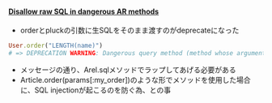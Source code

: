 #### [Disallow raw SQL in dangerous AR methods](https://github.com/rails/rails/pull/27947)

* orderとpluckの引数に生SQLをそのまま渡すのがdeprecateになった

```ruby
User.order("LENGTH(name)")
# => DEPRECATION WARNING: Dangerous query method (method whose arguments are used as raw SQL) called with non-attribute argument(s): "LENGTH(name)". Non-attribute arguments will be disallowed in Rails 6.0. This method should not be called with user-provided values, such as request parameters or model attributes. Known-safe values can be passed by wrapping them in Arel.sql().
```

* メッセージの通り、Arel.sqlメソッドでラップしてあげる必要がある
* Article.order(params[:my_order])のような形でメソッドを使用した場合に、SQL injectionが起こるのを防ぐ為、との事
